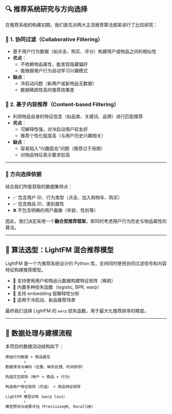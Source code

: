 ## 🔍 推荐系统研究与方向选择

在推荐系统的构建初期，我们首先对两大主流推荐算法框架进行了比较研究：

### 📘 1. 协同过滤（Collaborative Filtering）

- 基于用户行为数据（如点击、购买、评分）构建用户或物品之间的相似性
- **优点**：
  - 不依赖物品属性，能发现隐藏偏好
  - 能根据用户行为自动学习兴趣模式
- **缺点**：
  - 冷启动问题（新用户或新物品无数据）
  - 数据稀疏性高时推荐效果差

### 📗 2. 基于内容推荐（Content-based Filtering）

- 利用物品自身的特征信息（如品类、关键词、品牌）进行匹配推荐
- **优点**：
  - 可解释性强，对冷启动用户较友好
  - 推荐个性化程度高（与用户历史兴趣相关）
- **缺点**：
  - 容易陷入“兴趣孤岛”问题（推荐过于局限）
  - 对物品特征表示要求较高

---

### 🔎 方向选择依据

结合我们所能获取的数据集特点：

- ✅ 包含用户 ID、行为类型（点击、加入购物车、购买）
- ✅ 包含商品 ID、类别属性
- ❌ 不包含明确的用户画像（年龄、性别等）

因此，我们决定采用一个**融合型推荐框架**，即同时考虑用户行为历史与物品属性的算法。

---

## 🧠 算法选型：LightFM 混合推荐模型

LightFM 是一个为推荐系统设计的 Python 库，支持同时使用协同过滤信号和内容特征构建推荐模型。

- 📌 支持使用用户和物品元数据构建特征矩阵（稀疏）
- 📌 内置多种损失函数（logistic, BPR, warp）
- 📌 支持 embedding 层解释性分析
- 📌 适用于冷启动、新品推荐场景

最终我们选择 LightFM 的 `warp` 损失函数，用于最大化推荐排序的精度。

---

## 🧱 数据处理与建模流程

本项目的数据流动结构如下：

```text
原始行为数据 + 商品属性
        ↓
数据清洗与编码（去重、缺失处理、时间排序）
        ↓
构造交互矩阵（用户 × 商品 × 行为）
        ↓
构造用户特征矩阵（可选） + 商品特征矩阵
        ↓
LightFM 模型训练（warp loss）
        ↓
模型预测与结果评估（Precision@K, Recall@K）
